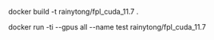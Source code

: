 docker build -t rainytong/fpl_cuda_11.7 .

docker run -ti --gpus all  --name test rainytong/fpl_cuda_11.7

